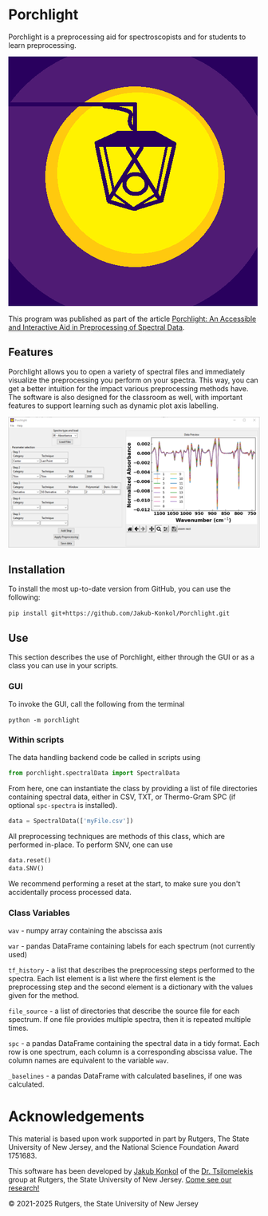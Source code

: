 # Porchlight

Porchlight is a preprocessing aid for spectroscopists and for students to learn preprocessing.

![Porchlight Logo](/repo-resources/porchlight.png)

This program was published as part of the article [Porchlight: An Accessible and Interactive Aid in Preprocessing of Spectral Data](https://pubs.acs.org/doi/10.1021/acs.jchemed.2c00812).

## Features

Porchlight allows you to open a variety of spectral files and immediately visualize the preprocessing you perform on your spectra.
This way, you can get a better intuition for the impact various preprocessing methods have.
The software is also designed for the classroom as well, with important features to support learning such as dynamic plot axis labelling.

![GUI in use](/repo-resources/gui.PNG)

## Installation
<!---
Porchlight can be installed using

`pip install porchlight`

If you would like to include optional packages for specific filetypes, use the following:

`pip install porchlight[SPC

someone sniped the package name porchlight from me on the pipy index

--->
To install the most up-to-date version from GitHub, you can use the following:

`pip install git+https://github.com/Jakub-Konkol/Porchlight.git`

## Use
This section describes the use of Porchlight, either through the GUI or as a class you can use in your scripts.

### GUI
To invoke the GUI, call the following from the terminal

`python -m porchlight`

### Within scripts

The data handling backend code be called in scripts using

```python
from porchlight.spectralData import SpectralData
```


From here, one can instantiate the class by providing a list of file directories containing spectral data, either in CSV, TXT, or Thermo-Gram SPC (if optional `spc-spectra` is installed).

```python
data = SpectralData(['myFile.csv'])
```

All preprocessing techniques are methods of this class, which are performed in-place. To perform SNV, one can use

```python
data.reset()
data.SNV()
```

We recommend performing a reset at the start, to make sure you don't accidentally process processed data.

### Class Variables

`wav` - numpy array containing the abscissa axis

`war` - pandas DataFrame containing labels for each spectrum (not currently used)

`tf_history` - a list that describes the preprocessing steps performed to the spectra. Each list element is a list where
the first element is the preprocessing step and the second element is a dictionary with the values given for the method.

`file_source` - a list of directories that describe the source file for each spectrum. If one file provides multiple
spectra, then it is repeated multiple times.

`spc` - a pandas DataFrame containing the spectral data in a tidy format. Each row is one spectrum, each column 
is a corresponding abscissa value. The column names are equivalent to the variable `wav`.

`_baselines` - a pandas DataFrame with calculated baselines, if one was calculated.

# Acknowledgements

This material is based upon work supported in part by Rutgers, The State University of New Jersey, and the National 
Science Foundation Award 1751683.

This software has been developed by [Jakub Konkol](https://jakubkonkol.com/) of the 
[Dr. Tsilomelekis](https://www.gtsilomelekis.com/) group at Rutgers, the State University of New Jersey. 
[Come see our research!](https://www.gtsilomelekis.com/)

:copyright: 2021-2025 Rutgers, the State University of New Jersey
